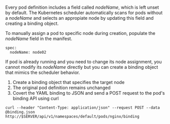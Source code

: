 Every pod definition includes a field called *nodeName*, which is left unset by default.
The Kubernetes scheduler automatically scans for pods without a *nodeName* and selects an appropiate node by updating this field and creating a binding object.

To manually assign a pod to specific node during creation, populate the *nodeName* field in the manifest.
```
spec:
  nodeName: node02
```

If pod is already running and you need to change its node assignment, you cannot modify its *nodeName* directly but you can create a binding object that mimics the scheduler behavior.
1. Create a binding object that specifies the target node
2. The original pod definition remains unchanged
3. Covert the YAML binding to JSON and send a POST request to the pod's binding API using curl
```
curl --header "Content-Type: application/json" --request POST --data @binding.json http://$SERVER/api/v1/namespaces/default/pods/nginx/binding
```